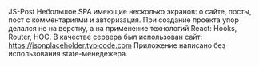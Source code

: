 JS-Post
Небольшое SPA имеющие несколько экранов: о сайте, посты, пост с комментариями и авторизация.
При создание проекта упор делался не на верстку, а на применение технологий React: Hooks, Router, HOC.
В качестве сервера был использован сайт: https://jsonplaceholder.typicode.com
Приложение написано без использования state-менедежера.
